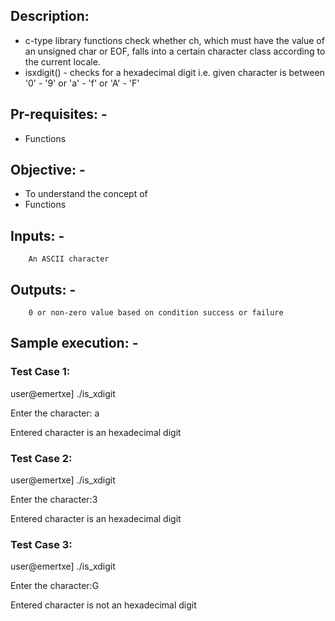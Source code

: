 ## Description:

* c-type library functions check whether ch, which must have the value of an unsigned char or EOF, falls into a certain character class according to the current locale.
*    isxdigit() - checks for a hexadecimal digit i.e. given character is between '0' - '9' or 'a' - 'f' or 'A' - 'F'
## Pr-requisites: -
* Functions
## Objective: -

* To understand the concept of
*    Functions
## Inputs: -
        An ASCII character
## Outputs: -
        0 or non-zero value based on condition success or failure
## Sample execution: -
### Test Case 1:
user@emertxe] ./is_xdigit

Enter the character: a

Entered character is an hexadecimal digit

### Test Case 2:
user@emertxe] ./is_xdigit

Enter the character:3

Entered character is  an hexadecimal digit

### Test Case 3:
user@emertxe] ./is_xdigit

Enter the character:G

Entered character is not an hexadecimal digit
